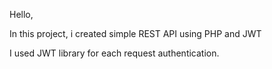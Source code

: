 Hello,

In this project, i created simple REST API using PHP and JWT

I used JWT library for each request authentication.
